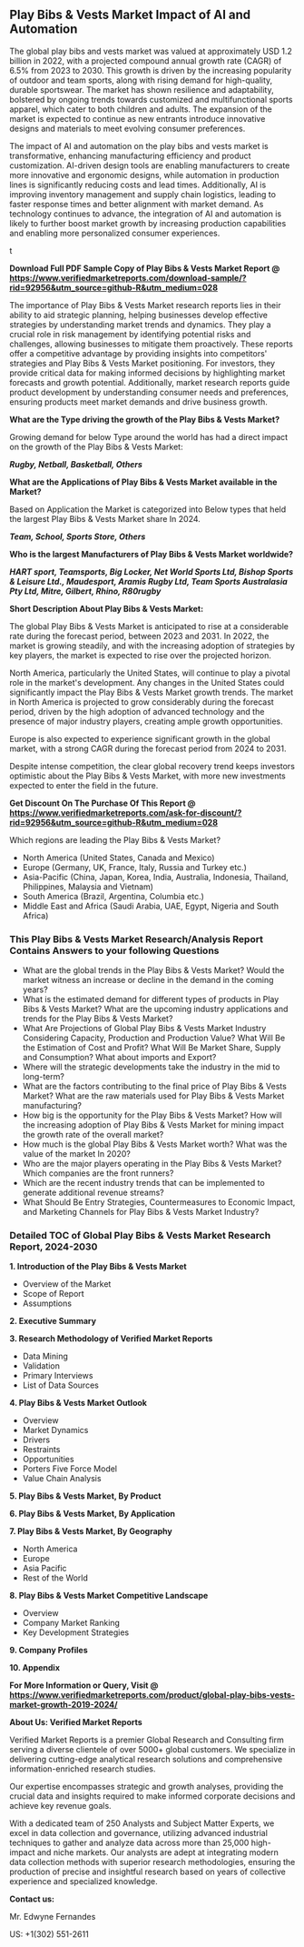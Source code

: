 <h2>Play Bibs & Vests Market Impact of AI and Automation</h2><p>The global play bibs and vests market was valued at approximately USD 1.2 billion in 2022, with a projected compound annual growth rate (CAGR) of 6.5% from 2023 to 2030. This growth is driven by the increasing popularity of outdoor and team sports, along with rising demand for high-quality, durable sportswear. The market has shown resilience and adaptability, bolstered by ongoing trends towards customized and multifunctional sports apparel, which cater to both children and adults. The expansion of the market is expected to continue as new entrants introduce innovative designs and materials to meet evolving consumer preferences.</p><p>The impact of AI and automation on the play bibs and vests market is transformative, enhancing manufacturing efficiency and product customization. AI-driven design tools are enabling manufacturers to create more innovative and ergonomic designs, while automation in production lines is significantly reducing costs and lead times. Additionally, AI is improving inventory management and supply chain logistics, leading to faster response times and better alignment with market demand. As technology continues to advance, the integration of AI and automation is likely to further boost market growth by increasing production capabilities and enabling more personalized consumer experiences.</p>t</p><p id="" class=""><strong>Download Full PDF Sample Copy of Play Bibs & Vests Market Report @ <a href="https://www.verifiedmarketreports.com/download-sample/?rid=92956&utm_source=github-R&utm_medium=028" target="_blank">https://www.verifiedmarketreports.com/download-sample/?rid=92956&utm_source=github-R&utm_medium=028</a></strong></p><p>The importance of&nbsp;Play Bibs & Vests Market research reports lies in their ability to aid strategic planning, helping businesses develop effective strategies by understanding market trends and dynamics. They play a crucial role in risk management by identifying potential risks and challenges, allowing businesses to mitigate them proactively. These reports offer a competitive advantage by providing insights into competitors' strategies and Play Bibs & Vests Market positioning. For investors, they provide critical data for making informed decisions by highlighting market forecasts and growth potential. Additionally, market research reports guide product development by understanding consumer needs and preferences, ensuring products meet market demands and drive business growth.</p><p><strong>What are the&nbsp;Type driving the growth of the Play Bibs & Vests Market?</strong></p><p id="" class="">Growing demand for below Type around the world has had a direct impact on the growth of the Play Bibs & Vests Market:</p><em><strong>Rugby, Netball, Basketball, Others</strong></em></p><strong>What are the&nbsp;Applications&nbsp;of Play Bibs & Vests Market available in the Market?</strong></p><p id="" class="">Based on Application the Market is categorized into Below types that held the largest Play Bibs & Vests Market share In 2024.</p><em><strong>Team, School, Sports Store, Others</strong></em></p><strong>Who is the largest Manufacturers of Play Bibs & Vests Market worldwide?</strong></p><p><em><strong>HART sport, Teamsports, Big Locker, Net World Sports Ltd, Bishop Sports & Leisure Ltd., Maudesport, Aramis Rugby Ltd, Team Sports Australasia Pty Ltd, Mitre, Gilbert, Rhino, R80rugby</strong></em></p><p id="" class=""><strong>Short Description About Play Bibs & Vests Market:</strong></p><p>The global Play Bibs & Vests Market is anticipated to rise at a considerable rate during the forecast period, between 2023 and 2031. In 2022, the market is growing steadily, and with the increasing adoption of strategies by key players, the market is expected to rise over the projected horizon.</p><p>North America, particularly the United States, will continue to play a pivotal role in the market's development. Any changes in the United States could significantly impact the Play Bibs & Vests Market growth trends. The market in North America is projected to grow considerably during the forecast period, driven by the high adoption of advanced technology and the presence of major industry players, creating ample growth opportunities.</p><p>Europe is also expected to experience significant growth in the global market, with a strong CAGR during the forecast period from 2024 to 2031.</p><p>Despite intense competition, the clear global recovery trend keeps investors optimistic about the Play Bibs & Vests Market, with more new investments expected to enter the field in the future.</p><p id="" class=""><strong>Get Discount On The Purchase Of This Report @ <a href="https://www.verifiedmarketreports.com/ask-for-discount/?rid=92956&utm_source=github-R&utm_medium=028" target="_blank">https://www.verifiedmarketreports.com/ask-for-discount/?rid=92956&utm_source=github-R&utm_medium=028</a></strong></p>Which regions are leading the Play Bibs & Vests Market?</p><ul><li>North America (United States, Canada and Mexico)</li><li>Europe (Germany, UK, France, Italy, Russia and Turkey etc.)</li><li>Asia-Pacific (China, Japan, Korea, India, Australia, Indonesia, Thailand, Philippines, Malaysia and Vietnam)</li><li>South America (Brazil, Argentina, Columbia etc.)</li><li>Middle East and Africa (Saudi Arabia, UAE, Egypt, Nigeria and South Africa)</li></ul><h3 id="" class="">This Play Bibs & Vests Market Research/Analysis Report Contains Answers to your following Questions</h3><ul><li>What are the global trends in the Play Bibs & Vests Market? Would the market witness an increase or decline in the demand in the coming years?</li><li>What is the estimated demand for different types of products in Play Bibs & Vests Market? What are the upcoming industry applications and trends for the Play Bibs & Vests Market?</li><li>What Are Projections of Global Play Bibs & Vests Market Industry Considering Capacity, Production and Production Value? What Will Be the Estimation of Cost and Profit? What Will Be Market Share, Supply and Consumption? What about imports and Export?</li><li>Where will the strategic developments take the industry in the mid to long-term?</li><li>What are the factors contributing to the final price of Play Bibs & Vests Market? What are the raw materials used for Play Bibs & Vests Market manufacturing?</li><li>How big is the opportunity for the Play Bibs & Vests Market? How will the increasing adoption of Play Bibs & Vests Market for mining impact the growth rate of the overall market?</li><li>How much is the global Play Bibs & Vests Market worth? What was the value of the market In 2020?</li><li>Who are the major players operating in the Play Bibs & Vests Market? Which companies are the front runners?</li><li>Which are the recent industry trends that can be implemented to generate additional revenue streams?</li><li>What Should Be Entry Strategies, Countermeasures to Economic Impact, and Marketing Channels for Play Bibs & Vests Market Industry?</li></ul><h3 id="" class="">Detailed TOC of Global Play Bibs & Vests Market Research Report, 2024-2030</h3><p id="" class=""><strong>1. Introduction of the Play Bibs & Vests Market</strong></p><ul><li>Overview of the Market</li><li>Scope of Report</li><li>Assumptions</li></ul><p id="" class=""><strong>2. Executive Summary</strong></p><p id="" class=""><strong>3. Research Methodology of Verified Market Reports</strong></p><ul><li>Data Mining</li><li>Validation</li><li>Primary Interviews</li><li>List of Data Sources</li></ul><p id="" class=""><strong>4. Play Bibs & Vests Market Outlook</strong></p><ul><li>Overview</li><li>Market Dynamics</li><li>Drivers</li><li>Restraints</li><li>Opportunities</li><li>Porters Five Force Model</li><li>Value Chain Analysis</li></ul><p id="" class=""><strong>5. Play Bibs & Vests Market, By Product</strong></p><p id="" class=""><strong>6. Play Bibs & Vests Market, By Application</strong></p><p id="" class=""><strong>7. Play Bibs & Vests Market, By Geography</strong></p><ul><li>North America</li><li>Europe</li><li>Asia Pacific</li><li>Rest of the World</li></ul><p id="" class=""><strong>8. Play Bibs & Vests Market Competitive Landscape</strong></p><ul><li>Overview</li><li>Company Market Ranking</li><li>Key Development Strategies</li></ul><p id="" class=""><strong>9. Company Profiles</strong></p><p id="" class=""><strong>10. Appendix</strong></p><p id="" class=""><strong>For More Information or Query, Visit @ <a href="https://www.verifiedmarketreports.com/product/global-play-bibs-vests-market-growth-2019-2024/" target="_blank">https://www.verifiedmarketreports.com/product/global-play-bibs-vests-market-growth-2019-2024/</a></strong></p><p id="" class=""><strong>About Us: Verified Market Reports</strong></p><p id="" class="">Verified Market Reports is a premier Global Research and Consulting firm serving a diverse clientele of over 5000+ global customers. We specialize in delivering cutting-edge analytical research solutions and comprehensive information-enriched research studies.</p><p id="" class="">Our expertise encompasses strategic and growth analyses, providing the crucial data and insights required to make informed corporate decisions and achieve key revenue goals.</p><p id="" class="">With a dedicated team of 250 Analysts and Subject Matter Experts, we excel in data collection and governance, utilizing advanced industrial techniques to gather and analyze data across more than 25,000 high-impact and niche markets. Our analysts are adept at integrating modern data collection methods with superior research methodologies, ensuring the production of precise and insightful research based on years of collective experience and specialized knowledge.</p><p id="" class=""><strong>Contact us:</strong></p><p id="" class="">Mr. Edwyne Fernandes</p><p id="" class="">US: +1(302) 551-2611</p>